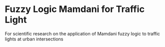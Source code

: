 # Fuzzy Logic Mamdani for Traffic Light
For scientific research on the application of Mamdani fuzzy logic to traffic lights at urban intersections

